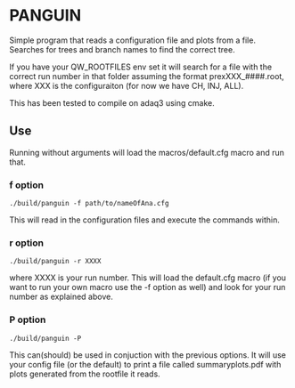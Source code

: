 # PANGUIN

Simple program that reads a configuration file and plots from a file. Searches for trees and branch names to find the correct tree. 

If you have your QW_ROOTFILES env set it will search for a file with the correct run number in that folder assuming the format prexXXX_####.root, where XXX is the configuraiton (for now we have CH, INJ, ALL).

This has been tested to compile on adaq3 using cmake. 

## Use 
Running without arguments will load the macros/default.cfg macro and run that. 

### f option
```
./build/panguin -f path/to/nameOfAna.cfg
```
This will read in the configuration files and execute the commands within.

### r option
```
./build/panguin -r XXXX
```
  where XXXX is your run number. This will load the default.cfg macro (if you want to run your own macro use the -f option as well) and look for your run number as explained above.

### P option
```
./build/panguin -P
```
  This can(should) be used in conjuction with the previous options. It will use your config file (or the default) to print a file called summaryplots.pdf with plots generated from the rootfile it reads. 


